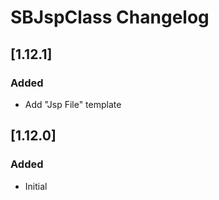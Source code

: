 <!-- Keep a Changelog guide -> https://keepachangelog.com -->

# SBJspClass Changelog

## [1.12.1]
### Added
- Add "Jsp File" template
## [1.12.0]
### Added
- Initial
